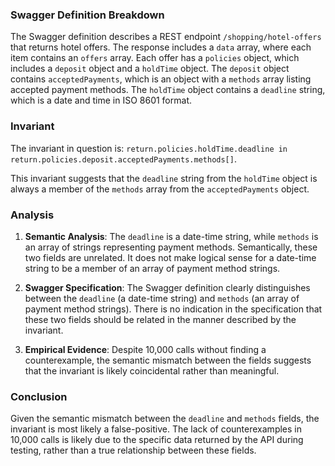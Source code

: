 ### Swagger Definition Breakdown

The Swagger definition describes a REST endpoint `/shopping/hotel-offers` that returns hotel offers. The response includes a `data` array, where each item contains an `offers` array. Each offer has a `policies` object, which includes a `deposit` object and a `holdTime` object. The `deposit` object contains `acceptedPayments`, which is an object with a `methods` array listing accepted payment methods. The `holdTime` object contains a `deadline` string, which is a date and time in ISO 8601 format.

### Invariant

The invariant in question is: `return.policies.holdTime.deadline in return.policies.deposit.acceptedPayments.methods[]`.

This invariant suggests that the `deadline` string from the `holdTime` object is always a member of the `methods` array from the `acceptedPayments` object.

### Analysis

1. **Semantic Analysis**: The `deadline` is a date-time string, while `methods` is an array of strings representing payment methods. Semantically, these two fields are unrelated. It does not make logical sense for a date-time string to be a member of an array of payment method strings.

2. **Swagger Specification**: The Swagger definition clearly distinguishes between the `deadline` (a date-time string) and `methods` (an array of payment method strings). There is no indication in the specification that these two fields should be related in the manner described by the invariant.

3. **Empirical Evidence**: Despite 10,000 calls without finding a counterexample, the semantic mismatch between the fields suggests that the invariant is likely coincidental rather than meaningful.

### Conclusion

Given the semantic mismatch between the `deadline` and `methods` fields, the invariant is most likely a false-positive. The lack of counterexamples in 10,000 calls is likely due to the specific data returned by the API during testing, rather than a true relationship between these fields.
